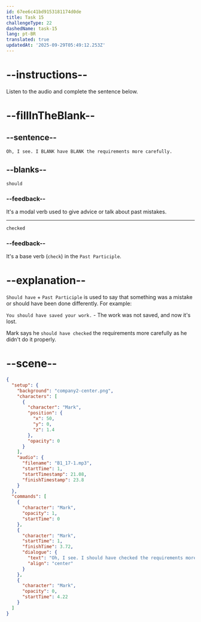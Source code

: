 ```yaml
---
id: 67ee6c41bd9153181174d0de
title: Task 15
challengeType: 22
dashedName: task-15
lang: pt-BR
translated: true
updatedAt: '2025-09-29T05:49:12.253Z'
---
```


<!-- (audio) Mark: Oh, I see. I should have checked the requirements more carefully. -->

# --instructions--

Listen to the audio and complete the sentence below.

# --fillInTheBlank--

## --sentence--

`Oh, I see. I BLANK have BLANK the requirements more carefully.`

## --blanks--

`should`

### --feedback--

It's a modal verb used to give advice or talk about past mistakes.

---

`checked`

### --feedback--

It's a base verb (`check`) in the `Past Participle`.

# --explanation--

`Should have` + `Past Participle` is used to say that something was a mistake or should have been done differently. For example:

`You should have saved your work.` - The work was not saved, and now it's lost.

Mark says he `should have checked` the requirements more carefully as he didn't do it properly.

# --scene--

```json
{
  "setup": {
    "background": "company2-center.png",
    "characters": [
      {
        "character": "Mark",
        "position": {
          "x": 50,
          "y": 0,
          "z": 1.4
        },
        "opacity": 0
      }
    ],
    "audio": {
      "filename": "B1_17-1.mp3",
      "startTime": 1,
      "startTimestamp": 21.08,
      "finishTimestamp": 23.8
    }
  },
  "commands": [
    {
      "character": "Mark",
      "opacity": 1,
      "startTime": 0
    },
    {
      "character": "Mark",
      "startTime": 1,
      "finishTime": 3.72,
      "dialogue": {
        "text": "Oh, I see. I should have checked the requirements more carefully.",
        "align": "center"
      }
    },
    {
      "character": "Mark",
      "opacity": 0,
      "startTime": 4.22
    }
  ]
}
```
